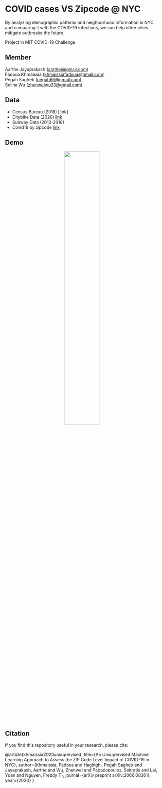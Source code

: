 # COVID cases VS Zipcode @ NYC

By analyzing demographic patterns and neighborhood information in NYC, and comparing it with the COVID-19 infections, we can help other cities mitigate outbreaks the future.

Project in MIT COVID-19 Challenge

## Member
Aarthe Jayaprakash (aarthej@gmail.com)<br>
Fadoua Khmaissia   (khmaissiafadoua@gmail.com)<br>
Pegah Sagheb       (pegah86@gmail.com)<br>
Selina Wu          (zhenweiwu33@gmail.com)<br>

## Data

* Census Bureau (2018) [link] 
* Citybike Data (2020) [link](https://s3.amazonaws.com/tripdata/index.html)
* Subway Data   (2013-2018)
* Covid19 by zipcode   [link](https://github.com/nychealth/coronavirus-data)

## Demo
<p align="center">
<img src="https://github.com/SelinaWu/COVID_Zipcode_NYC/blob/master/demo/covid_map(interactive).gif" width="48%" height="48%" />
</p> 

## Citation

If you find this repository useful in your research, please cite:

@article{khmaissia2020unsupervised,
  title={An Unsupervised Machine Learning Approach to Assess the ZIP Code Level Impact of COVID-19 in NYC},
  author={Khmaissia, Fadoua and Haghighi, Pegah Sagheb and Jayaprakash, Aarthe and Wu, Zhenwei and Papadopoulos, Sokratis and Lai, Yuan and Nguyen, Freddy T},
  journal={arXiv preprint arXiv:2006.08361},
  year={2020}
}
